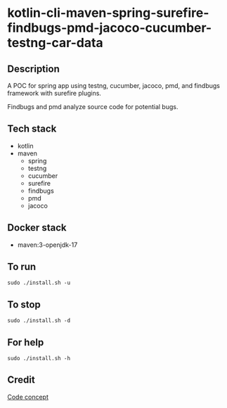 # kotlin-cli-maven-spring-surefire-findbugs-pmd-jacoco-cucumber-testng-car-data

## Description
A POC for spring app using testng, cucumber,
jacoco, pmd, and findbugs framework with surefire
plugins.

Findbugs and pmd analyze source code for
potential bugs.

## Tech stack
- kotlin
- maven
  - spring
  - testng
  - cucumber
  - surefire
  - findbugs
  - pmd
  - jacoco

## Docker stack
- maven:3-openjdk-17

## To run
`sudo ./install.sh -u`

## To stop
`sudo ./install.sh -d`

## For help
`sudo ./install.sh -h`

## Credit
[Code concept](https://github.com/eugenp/tutorials/tree/master/testing-modules/testng)
